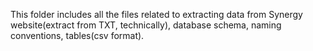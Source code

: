  This folder includes all the files related to extracting data from Synergy website(extract from TXT, technically), database schema, naming
conventions, tables(csv format).
